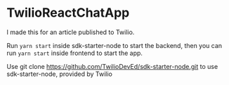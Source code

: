 # TwilioReactChatApp

I made this for an article published to Twilio.

Run `yarn start` inside sdk-starter-node to start the backend,
then you can run `yarn start` inside frontend to start the app.

Use git clone https://github.com/TwilioDevEd/sdk-starter-node.git to use sdk-starter-node, provided by Twilio
